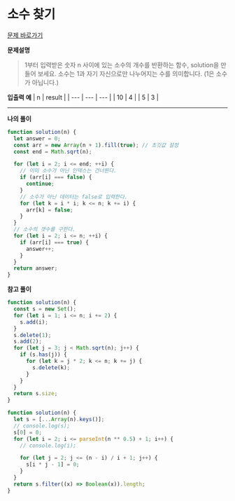 # 소수 찾기

[문제 바로가기](https://school.programmers.co.kr/learn/courses/30/lessons/12921)

**문제설명**

> 1부터 입력받은 숫자 n 사이에 있는 소수의 개수를 반환하는 함수, solution을 만들어 보세요.
> 소수는 1과 자기 자신으로만 나누어지는 수를 의미합니다.
> (1은 소수가 아닙니다.)

**입출력 예**
| n | result |
| --- | --- | --- |
| 10 | 4 |
| 5 | 3 |

---

**나의 풀이**

```javascript
function solution(n) {
  let answer = 0;
  const arr = new Array(n + 1).fill(true); // 초깃값 설정
  const end = Math.sqrt(n);

  for (let i = 2; i <= end; ++i) {
    // 이미 소수가 아닌 인덱스는 건너뛴다.
    if (arr[i] === false) {
      continue;
    }
    // 소수가 아닌 데이터는 false로 입력한다.
    for (let k = i * i; k <= n; k += i) {
      arr[k] = false;
    }
  }
  // 소수의 갯수를 구한다.
  for (let i = 2; i <= n; ++i) {
    if (arr[i] === true) {
      answer++;
    }
  }
  return answer;
}
```

**참고 풀이**

```javascript
function solution(n) {
  const s = new Set();
  for (let i = 1; i <= n; i += 2) {
    s.add(i);
  }
  s.delete(1);
  s.add(2);
  for (let j = 3; j < Math.sqrt(n); j++) {
    if (s.has(j)) {
      for (let k = j * 2; k <= n; k += j) {
        s.delete(k);
      }
    }
  }
  return s.size;
}
```

```javascript
function solution(n) {
  let s = [...Array(n).keys()];
  // console.log(s);
  s[0] = 0;
  for (let i = 2; i <= parseInt(n ** 0.5) + 1; i++) {
    // console.log(i);

    for (let j = 2; j <= (n - i) / i + 1; j++) {
      s[i * j - 1] = 0;
    }
  }
  return s.filter((x) => Boolean(x)).length;
}
```
